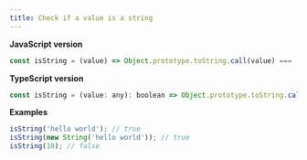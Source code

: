 ```yaml
---
title: Check if a value is a string
---
```


**JavaScript version**

```js
const isString = (value) => Object.prototype.toString.call(value) === '[object String]';
```

**TypeScript version**

```js
const isString = (value: any): boolean => Object.prototype.toString.call(value) === '[object String]';
```

**Examples**

```js
isString('hello world'); // true
isString(new String('hello world')); // true
isString(10); // false
```
